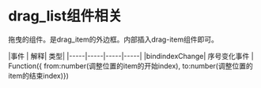 # drag_list组件相关

拖曳的组件。是drag_item的外边框。内部插入drag-item组件即可。


|事件 | 解释| 类型|
|-----|-----|-----|-----|
|bindindexChange| 序号变化事件 | Function({ from:number(调整位置的item的开始index), to:number(调整位置的item的结束index)})
